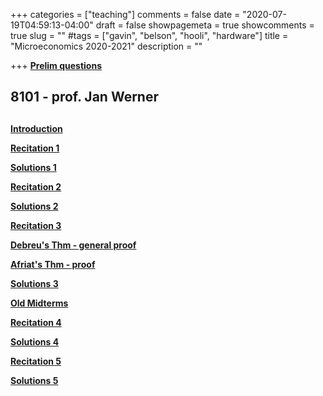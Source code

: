 +++
categories = ["teaching"]
comments = false
date = "2020-07-19T04:59:13-04:00"
draft = false
showpagemeta = true
showcomments = true
slug = ""
#tags = ["gavin", "belson", "hooli", "hardware"]
title = "Microeconomics 2020-2021"
description = ""





+++
**[Prelim questions](/microprelim.pdf)**


##  8101 - prof. Jan Werner <h2> 

**[Introduction](/intro.pdf)**

**[Recitation 1](/Recitations1_091020.pdf)** 

**[Solutions 1](/Recitations1_c.pdf)**
  
**[Recitation 2](/Recitations2_091720.pdf)** 

**[Solutions 2](/Recitations2_c.pdf)**
  
**[Recitation 3](/Recitations3_092420.pdf)** 

**[Debreu's Thm - general proof](/3Debreu.pdf)** 

**[Afriat's Thm - proof](/3Afriat.pdf)** 

**[Solutions 3](/Recitations3_c.pdf)**
  
**[Old Midterms](/midterm1.pdf)**

**[Recitation 4](/Recitations4_100120.pdf)** 

**[Solutions 4](/Recitations4_c.pdf)**
  
**[Recitation 5](/Recitations5_100820.pdf)** 

**[Solutions 5](/Recitations5_c.pdf)**
